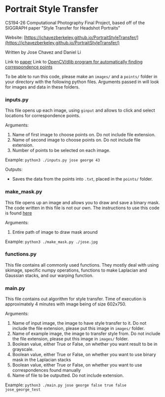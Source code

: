 # Portrait Style Transfer #
CS194-26 Computational Photography Final Project, based off of the SIGGRAPH paper "Style Transfer for Headshot Portraits"

Website: [https://jchavezberkeley.github.io/PortraitStyleTransfer/](https://jchavezberkeley.github.io/PortraitStyleTransfer/)

Written by Jose Chavez and Daniel Li

Link to [paper](https://people.csail.mit.edu/yichangshih/portrait_web/)
Link to [OpenCV/dlib program for automatically finding correspondence points](https://www.pyimagesearch.com/2017/04/03/facial-landmarks-dlib-opencv-python/)

To be able to run this code, please make an `images/` and a `points/` folder in your directory with the following python files. Arguments passed in will look for images and data in these folders.

### inputs.py ###
This file opens up each image, using `ginput` and allows to click and select locations for correspondence points.

Arguments:
1. Name of first image to choose points on. Do not include file extension.
2. Name of second image to choose points on. Do not include file extension.
3. Number of points to be selected on each image.

Example: `python3 ./inputs.py jose george 43`

Outputs:
* Saves the data from the points into `.txt`, placed in the `points/` folder.

### make_mask.py ###
This file opens up an image and allows you to draw and save a binary mask. The code written in this file is not our own. The instructions to use this code is found [here](https://github.com/nikhilushinde/cs194-26_proj3_2.2)

Arguments:
1. Entire path of image to draw mask around

Example: `python3 ./make_mask.py ./jose.jpg`

### functions.py ###
This file contains all commonly used functions. They mostly deal with using skimage, specific numpy operations, functions to make Laplacian and Gaussian stacks, and our warping function.

### main.py ###
This file contains out algorithm for style transfer. Time of execution is approximately 4 minutes with image being of size 602x750.

Arguments:
1. Name of input image, the image to have style transfer to it. Do not include the file extension, please put this image in `images/` folder.
2. Name of example image, the image to transfer style from. Do not include the file extension, please put this image in `images/` folder.
3. Boolean value, either True or False, on whether you want result to be in grayscale.
4. Boolean value, either True or False, on whether you want to use binary mask in the Laplacian stacks
5. Boolean value, either True or False, on whether you want to use correspondences found manually
6. Name of file to be outputted. Do not include extension.

Example: `python3 ./main.py jose george false true false jose_george_test`
